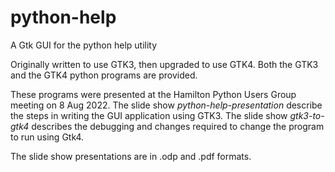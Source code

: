 # python-help

A Gtk GUI for the python help utility

Originally written to use GTK3, then upgraded to use GTK4. Both the GTK3 and the GTK4 python programs are provided.

These programs were presented at the Hamilton Python Users Group meeting on 8 Aug 2022. The slide show *python-help-presentation* describe the steps in writing the GUI application using GTK3. The slide show *gtk3-to-gtk4* describes the debugging and changes required to change the program to run using Gtk4.

The slide show presentations are in .odp and .pdf formats.

